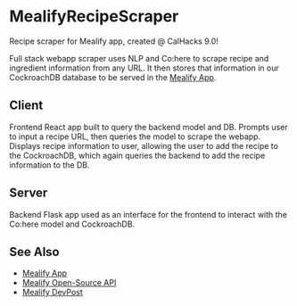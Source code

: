 # MealifyRecipeScraper

Recipe scraper for Mealify app, created @ CalHacks 9.0!

Full stack webapp scraper uses NLP and Co:here to scrape recipe and ingredient information from any URL. It then stores that information in our CockroachDB database to be served in the [Mealify App](https://github.com/abhiganesh/mealify).

## Client

Frontend React app built to query the backend model and DB. Prompts user to input a recipe URL, then queries the model to scrape the webapp. Displays recipe information to user, allowing the user to add the recipe to the CockroachDB, which again queries the backend to add the recipe information to the DB. 

## Server

Backend Flask app used as an interface for the frontend to interact with the Co:here model and CockroachDB.

## See Also
* [Mealify App](https://github.com/abhiganesh/mealify)
* [Mealify Open-Source API](https://github.com/Aldenysq/recipe_heroku)
* [Mealify DevPost](https://devpost.com/software/name-ntd9ux)
